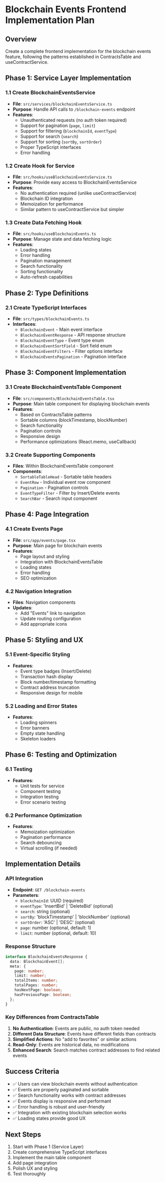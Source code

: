 # Blockchain Events Frontend Implementation Plan

## Overview

Create a complete frontend implementation for the blockchain events feature, following the patterns established in ContractsTable and useContractService.

## Phase 1: Service Layer Implementation

### 1.1 Create BlockchainEventsService

- **File**: `src/services/blockchainEventsService.ts`
- **Purpose**: Handle API calls to `/blockchain-events` endpoint
- **Features**:
  - Unauthenticated requests (no auth token required)
  - Support for pagination (`page`, `limit`)
  - Support for filtering (`blockchainId`, `eventType`)
  - Support for search (`search`)
  - Support for sorting (`sortBy`, `sortOrder`)
  - Proper TypeScript interfaces
  - Error handling

### 1.2 Create Hook for Service

- **File**: `src/hooks/useBlockchainEventsService.ts`
- **Purpose**: Provide easy access to BlockchainEventsService
- **Features**:
  - No authentication required (unlike useContractService)
  - Blockchain ID integration
  - Memoization for performance
  - Similar pattern to useContractService but simpler

### 1.3 Create Data Fetching Hook

- **File**: `src/hooks/useBlockchainEvents.ts`
- **Purpose**: Manage state and data fetching logic
- **Features**:
  - Loading states
  - Error handling
  - Pagination management
  - Search functionality
  - Sorting functionality
  - Auto-refresh capabilities

## Phase 2: Type Definitions

### 2.1 Create TypeScript Interfaces

- **File**: `src/types/blockchainEvents.ts`
- **Interfaces**:
  - `BlockchainEvent` - Main event interface
  - `BlockchainEventResponse` - API response structure
  - `BlockchainEventType` - Event type enum
  - `BlockchainEventSortField` - Sort field enum
  - `BlockchainEventFilters` - Filter options interface
  - `BlockchainEventsPagination` - Pagination interface

## Phase 3: Component Implementation

### 3.1 Create BlockchainEventsTable Component

- **File**: `src/components/BlockchainEventsTable.tsx`
- **Purpose**: Main table component for displaying blockchain events
- **Features**:
  - Based on ContractsTable patterns
  - Sortable columns (blockTimestamp, blockNumber)
  - Search functionality
  - Pagination controls
  - Responsive design
  - Performance optimizations (React.memo, useCallback)

### 3.2 Create Supporting Components

- **Files**: Within BlockchainEventsTable component
- **Components**:
  - `SortableTableHead` - Sortable table headers
  - `EventRow` - Individual event row component
  - `Pagination` - Pagination controls
  - `EventTypeFilter` - Filter by Insert/Delete events
  - `SearchBar` - Search input component

## Phase 4: Page Integration

### 4.1 Create Events Page

- **File**: `src/app/events/page.tsx`
- **Purpose**: Main page for blockchain events
- **Features**:
  - Page layout and styling
  - Integration with BlockchainEventsTable
  - Loading states
  - Error handling
  - SEO optimization

### 4.2 Navigation Integration

- **Files**: Navigation components
- **Updates**:
  - Add "Events" link to navigation
  - Update routing configuration
  - Add appropriate icons

## Phase 5: Styling and UX

### 5.1 Event-Specific Styling

- **Features**:
  - Event type badges (Insert/Delete)
  - Transaction hash display
  - Block number/timestamp formatting
  - Contract address truncation
  - Responsive design for mobile

### 5.2 Loading and Error States

- **Features**:
  - Loading spinners
  - Error banners
  - Empty state handling
  - Skeleton loaders

## Phase 6: Testing and Optimization

### 6.1 Testing

- **Features**:
  - Unit tests for service
  - Component testing
  - Integration testing
  - Error scenario testing

### 6.2 Performance Optimization

- **Features**:
  - Memoization optimization
  - Pagination performance
  - Search debouncing
  - Virtual scrolling (if needed)

## Implementation Details

### API Integration

- **Endpoint**: `GET /blockchain-events`
- **Parameters**:
  - `blockchainId`: UUID (required)
  - `eventType`: 'InsertBid' | 'DeleteBid' (optional)
  - `search`: string (optional)
  - `sortBy`: 'blockTimestamp' | 'blockNumber' (optional)
  - `sortOrder`: 'ASC' | 'DESC' (optional)
  - `page`: number (optional, default: 1)
  - `limit`: number (optional, default: 10)

### Response Structure

```typescript
interface BlockchainEventsResponse {
  data: BlockchainEvent[];
  meta: {
    page: number;
    limit: number;
    totalItems: number;
    totalPages: number;
    hasNextPage: boolean;
    hasPreviousPage: boolean;
  };
}
```

### Key Differences from ContractsTable

1. **No Authentication**: Events are public, no auth token needed
2. **Different Data Structure**: Events have different fields than contracts
3. **Simplified Actions**: No "add to favorites" or similar actions
4. **Read-Only**: Events are historical data, no modifications
5. **Enhanced Search**: Search matches contract addresses to find related events

## Success Criteria

- ✅ Users can view blockchain events without authentication
- ✅ Events are properly paginated and sortable
- ✅ Search functionality works with contract addresses
- ✅ Events display is responsive and performant
- ✅ Error handling is robust and user-friendly
- ✅ Integration with existing blockchain selection works
- ✅ Loading states provide good UX

## Next Steps

1. Start with Phase 1 (Service Layer)
2. Create comprehensive TypeScript interfaces
3. Implement the main table component
4. Add page integration
5. Polish UX and styling
6. Test thoroughly
